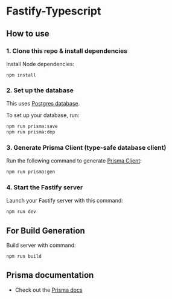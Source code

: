 # Fastify-Typescript

## How to use

### 1. Clone this repo & install dependencies

Install Node dependencies:

`npm install`

### 2. Set up the database

This uses [Postgres database](https://www.postgresql.org/).

To set up your database, run:

```sh
npm run prisma:save
npm run prisma:dep
```

### 3. Generate Prisma Client (type-safe database client)

Run the following command to generate [Prisma Client](https://www.prisma.io/docs/reference/tools-and-interfaces/prisma-client/generating-prisma-client):

```sh
npm run prisma:gen
```

### 4. Start the Fastify server

Launch your Fastify server with this command:

```sh
npm run dev
```

## For Build Generation

Build server with command: 

```sh
npm run build
```

## Prisma documentation
- Check out the [Prisma docs](https://www.prisma.io/docs/)
